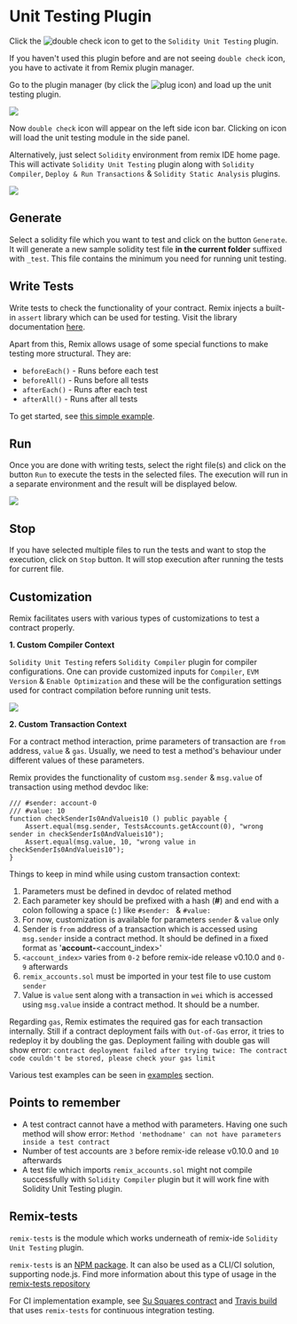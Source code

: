 Unit Testing Plugin
============

Click the
![double check](images/a-user-testing-icon.png)
 icon to get to the `Solidity Unit Testing` plugin. 
 
 If you haven't used this plugin before and are not seeing `double check` icon, you have to activate it from Remix plugin manager.
 
Go to the plugin manager (by click the ![plug](images/a-plug.png) icon) and load up the unit testing plugin.

![](images/a-unit-testing-from-pm.png)

Now `double check` icon will appear on the left side icon bar. Clicking on icon will load the unit testing module in the side panel.

Alternatively, just select `Solidity` environment from remix IDE home page. This will activate `Solidity Unit Testing` plugin along with `Solidity Compiler`, `Deploy & Run Transactions` & `Solidity Static Analysis` plugins.

![](images/a-unit-testing-feature.png)

Generate
----------
Select a solidity file which you want to test and click on the button `Generate`. It will generate a new sample solidity test file **in the current folder** suffixed with `_test`. This file contains the minimum you need for running unit testing.

Write Tests
-----------
Write tests to check the functionality of your contract. Remix injects a built-in `assert` library which can be used for testing. Visit the library documentation [here](./assert_library).

Apart from this, Remix allows usage of some special functions to make testing more structural. They are:

* `beforeEach()` - Runs before each test
* `beforeAll()` - Runs before all tests
* `afterEach()` - Runs after each test
* `afterAll()` - Runs after all tests

To get started, see [this simple example](./unittesting_examples.html#simple-example).

Run
-----
Once you are done with writing tests, select the right file(s) and click on the button `Run` to execute the tests in the selected files. The execution will run in a separate environment and the result will be displayed below.

![](images/a-unit-testing-run-result.png)

Stop
-----
If you have selected multiple files to run the tests and want to stop the execution, click on `Stop` button. It will stop execution after running the tests for current file.

Customization
------------------
Remix facilitates users with various types of customizations to test a contract properly.

**1. Custom Compiler Context**

`Solidity Unit Testing` refers `Solidity Compiler` plugin for compiler configurations. One can provide customized inputs for `Compiler`, `EVM Version` & `Enable Optimization` and these will be the configuration settings used for contract compilation before running unit tests.

![](images/a-unit-testing-custom-compiler-config.png)

**2. Custom Transaction Context**

For a contract method interaction, prime parameters of transaction are `from` address, `value` & `gas`. Usually, we need to test a method's behaviour under different values of these parameters.

Remix provides the functionality of custom `msg.sender` & `msg.value` of transaction using method devdoc like:

```
/// #sender: account-0
/// #value: 10
function checkSenderIs0AndValueis10 () public payable {
    Assert.equal(msg.sender, TestsAccounts.getAccount(0), "wrong sender in checkSenderIs0AndValueis10");
    Assert.equal(msg.value, 10, "wrong value in checkSenderIs0AndValueis10");
}
```
Things to keep in mind while using custom transaction context:

1. Parameters must be defined in devdoc of related method
2. Each parameter key should be prefixed with a hash (**#**) and end with a colon following a space (**:&nbsp;**) like `#sender: ` & `#value: `
3. For now, customization is available for parameters `sender` & `value` only
4. Sender is `from` address of a transaction which is accessed using `msg.sender` inside a contract method. It should be defined in a fixed format as '**account-**<account_index>'
5. `<account_index>` varies from `0-2` before remix-ide release v0.10.0 and `0-9` afterwards
6. `remix_accounts.sol` must be imported in your test file to use custom `sender`
7. Value is `value` sent along with a transaction in `wei` which is accessed using `msg.value` inside a contract method. It should be a number.

Regarding `gas`, Remix estimates the required gas for each transaction internally. Still if a contract deployment fails with `Out-of-Gas` error, it tries to redeploy it by doubling the gas. Deployment failing with double gas will show error: ```contract deployment failed after trying twice: The contract code couldn't be stored, please check your gas limit```

Various test examples can be seen in [examples](./unittesting_examples) section.


Points to remember
------------------

* A test contract cannot have a method with parameters. Having one such method will show error: `Method 'methodname' can not have parameters inside a test contract`
* Number of test accounts are `3` before remix-ide release v0.10.0 and `10` afterwards
* A test file which imports `remix_accounts.sol` might not compile successfully with `Solidity Compiler` plugin but it will work fine with Solidity Unit Testing plugin.

Remix-tests
----------------------

`remix-tests` is the module which works underneath of remix-ide `Solidity Unit Testing` plugin. 

`remix-tests` is an [NPM package](https://www.npmjs.com/package/remix-tests). It can also be used as  a CLI/CI solution, supporting node.js. Find more information about this type of usage in the [remix-tests repository](https://github.com/ethereum/remix/tree/master/remix-tests#as-command-line-interface)

For CI implementation example, see [Su Squares contract](https://github.com/su-squares/ethereum-contract/tree/e542f37d4f8f6c7b07d90a6554424268384a4186) and [Travis build](https://travis-ci.org/su-squares/ethereum-contract/builds/446186067) that uses `remix-tests` for continuous integration testing.

